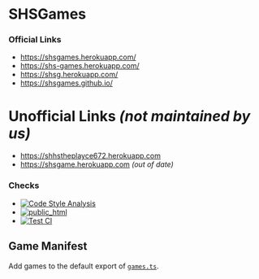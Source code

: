 # SHSGames
### Official Links
* https://shsgames.herokuapp.com/
* https://shs-games.herokuapp.com/
* https://shsg.herokuapp.com/
* https://shsgames.github.io/

# Unofficial Links *(not maintained by us)*
* https://shhstheplayce672.herokuapp.com
* https://shsgame.herokuapp.com *(out of date)*

### Checks
* [![Code Style Analysis](https://github.com/SHSGames/shsgames.github.io/actions/workflows/code-style-analysis.yml/badge.svg)](https://github.com/SHSGames/shsgames.github.io/actions/workflows/code-style-analysis.yml)
* [![public_html](https://github.com/SHSGames/shsgames.github.io/actions/workflows/public-html.yml/badge.svg)](https://github.com/SHSGames/shsgames.github.io/actions/workflows/public-html.yml)
* [![Test CI](https://github.com/SHSGames/shsgames.github.io/actions/workflows/test-ci.yml/badge.svg)](https://github.com/SHSGames/shsgames.github.io/actions/workflows/test-ci.yml)

## Game Manifest
Add games to the default export of [`games.ts`](./web/games.ts).
